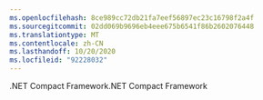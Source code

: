 ```yaml
---
ms.openlocfilehash: 8ce989cc72db21fa7eef56897ec23c16798f2a4f
ms.sourcegitcommit: 02dd069b9696eb4eee675b6541f86b2602076448
ms.translationtype: MT
ms.contentlocale: zh-CN
ms.lasthandoff: 10/20/2020
ms.locfileid: "92228032"
---
```

<span data-ttu-id="7095b-101">.NET Compact Framework</span><span class="sxs-lookup"><span data-stu-id="7095b-101">.NET Compact Framework</span></span>